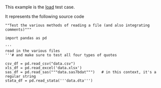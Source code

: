 This example is the [load](https://gitlab.com/c2metadata/python-to-sdtl/-/blob/master/test/sdtl/load.json) test case.

It represents the following source code

```
""Test the various methods of reading a file (and also integrating comments)"""

import pandas as pd

'''
read in the various files
'''# and make sure to test all four types of quotes

csv_df = pd.read_csv("data.csv")
xls_df = pd.read_excel('data.xlsx')
sas_df = pd.read_sas("""data.sas7bdat""")   # in this context, it's a regular string
stata_df = pd.read_stata('''data.dta''')

```